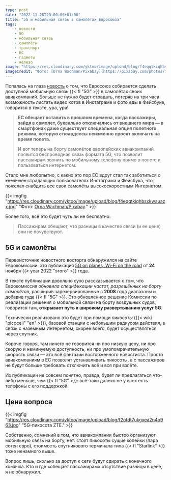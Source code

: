 ```yaml
---
type: post
date: "2022-11-28T20:00:06+01:00"
title: "5G и мобильная связь в самолётах Евросоюза"
tags:
    - новости
    - 5G
    - мобильная связь
    - самолёты
    - транспорт
    - ЕС
    - гаджеты
    - железо
image: "https://res.cloudinary.com/yktoo/image/upload/blog/f4eqqtkiqhbsxkwauazx.jpg"
imageCredit: "Фото: [Orna Wachman/Pixabay](https://pixabay.com/photos/flight-airplane-passengers-plane-4516478/)."
---
```


Попалась на глаза [новость](https://yktoo.me/M2GnRO) о том, что Евросоюз собирается сделать доступной мобильную связь {{< fl "5G" >}} в самолётах своих авиакомпаний. Больше не нужно будет страдать, потеряв на три часа возможность листать видео котов в Инстаграме и фото еды в Фейсбуке, говорится в тексте, ура, ура!

> **ЕС обещает оставить в прошлом времена, когда пассажиры, зайдя в самолет, буквально отключались от внешнего мира — в смартфонах даже существует специальная опция полетного режима, которую стюардессы неизменно просят включать на время полета.**
>
> И вот теперь на борту самолётов европейских авиакомпаний появится беспроводная связь формата 5G, что позволит пассажирам звонить по мобильному телефону прямо в полете и пользоваться интернетом.

Стало мне любопытно, с каких это пор ЕС вдруг стал так заботиться о ~~хомячках~~ страдающих пользователях Инстаграма и Фейсбука, что пожелал снабдить все свои самолёты высокоскоростным Интернетом.

<!--more-->

{{< imgfig "https://res.cloudinary.com/yktoo/image/upload/blog/f4eqqtkiqhbsxkwauazx.jpg" "Фото: [Orna Wachman/Pixabay](https://pixabay.com/photos/flight-airplane-passengers-plane-4516478/)." >}}

Более того, всё это будет чуть ли не бесплатно:

> Пассажирам обещают, что разницы в качестве связи (и ее цене) они не почувствуют.

## 5G и самолёты

Первоисточник новостного восторга обнаружился на сайте Еврокомиссии: это публикация [5G on planes, Wi-Fi on the road](https://yktoo.me/W97mh6) от **24** ноября {{< year 2022 "этого" >}} года.

В тексте публикации довольно сухо рассказывается о том, что Еврокомиссия *обновила спецификации частот, разрешённых на борту самолётов*, расширив зарезервированные с **2008** года диапазоны и добавив туда {{< fl "5G" >}}. Это обновленное решение Комиссии по реализации решения о мобильной связи на борту воздушных судов, говорится там, **открывает путь к широкому развертыванию услуг 5G**.

Технически реализовано это будет при помощи *пикосоты* ({{< wiki "picocell" "en" >}}), базовой станции с небольшим радиусом действия, а связь с наземным Интернетом, скорее всего, будет осуществляться через спутник.

Короче говоря, там ничего не говорится ни про низкую цену, ни про скорую и неминуемую доступность, ни про умопомрачительную скорость связи — это всё фантазии восторженного новостиста. Просто авиакомпаниям в ЕС позволят устанавливать пикосоты, а с пассажиров не будут больше требовать отключить всё и вся при взлёте.

Из публикации не совсем понятно, правда, будет ли предлагаться что-либо меньше, чем {{< fl "5G" >}}: всё-таки далеко не у всех есть телефоны с его поддержкой.

## Цена вопроса

{{< imgfig "https://res.cloudinary.com/yktoo/image/upload/blog/f2ofdt7ukgxea2n4o963.jpg" "5G-пикосота ZTE." >}}

Собственно, сомнений в том, что авиакомпании быстро организуют мобильную связь на борту, нет: стоят пикосоты сущие копейки (пара сотен евро), стоимость спутникового терминала типа {{< fl "Starlink" >}} тоже ненамного выше.

Вопрос лишь, сколько за доступ к сети будут сдирать с конечного хомячка. Кто и где «обещает пассажирам» отсутствие разницы в цене, я не обнаружил.
